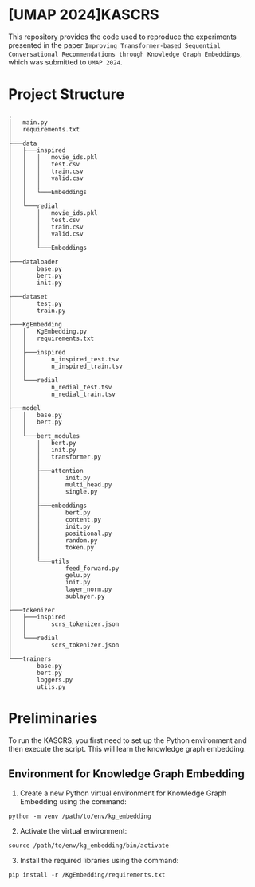 # \[UMAP 2024\]KASCRS

This repository provides the code used to reproduce the experiments
presented in the paper
`Improving Transformer-based Sequential Conversational Recommendations through Knowledge Graph Embeddings`,
which was submitted to `UMAP 2024`.

# Project Structure

``` {bash}
.
│   main.py
│   requirements.txt
│
├───data
│   ├───inspired
│   │   │   movie_ids.pkl
│   │   │   test.csv
│   │   │   train.csv
│   │   │   valid.csv
│   │   │
│   │   └───Embeddings
│   │
│   └───redial
│       │   movie_ids.pkl
│       │   test.csv
│       │   train.csv
│       │   valid.csv
│       │
│       └───Embeddings
│
├───dataloader
│       base.py
│       bert.py
│       init.py
│
├───dataset
│       test.py
│       train.py
│
├───KgEmbedding
│   │   KgEmbedding.py
│   │   requirements.txt
│   │
│   ├───inspired
│   │       n_inspired_test.tsv
│   │       n_inspired_train.tsv
│   │
│   └───redial
│           n_redial_test.tsv
│           n_redial_train.tsv
│
├───model
│   │   base.py
│   │   bert.py
│   │
│   └───bert_modules
│       │   bert.py
│       │   init.py
│       │   transformer.py
│       │
│       ├───attention
│       │       init.py
│       │       multi_head.py
│       │       single.py
│       │
│       ├───embeddings
│       │       bert.py
│       │       content.py
│       │       init.py
│       │       positional.py
│       │       random.py
│       │       token.py
│       │
│       └───utils
│               feed_forward.py
│               gelu.py
│               init.py
│               layer_norm.py
│               sublayer.py
│
├───tokenizer
│   ├───inspired
│   │       scrs_tokenizer.json
│   │
│   └───redial
│           scrs_tokenizer.json
│
└───trainers
        base.py
        bert.py
        loggers.py
        utils.py
```

# Preliminaries

To run the KASCRS, you first need to set up the Python environment and
then execute the script. This will learn the knowledge graph embedding.

## Environment for Knowledge Graph Embedding

1.  Create a new Python virtual environment for Knowledge Graph
    Embedding using the command:

``` {bash}
python -m venv /path/to/env/kg_embedding
```

2.  Activate the virtual environment:

``` {bash}
source /path/to/env/kg_embedding/bin/activate
```

3.  Install the required libraries using the command:

``` {bash}
pip install -r /KgEmbedding/requirements.txt
```
